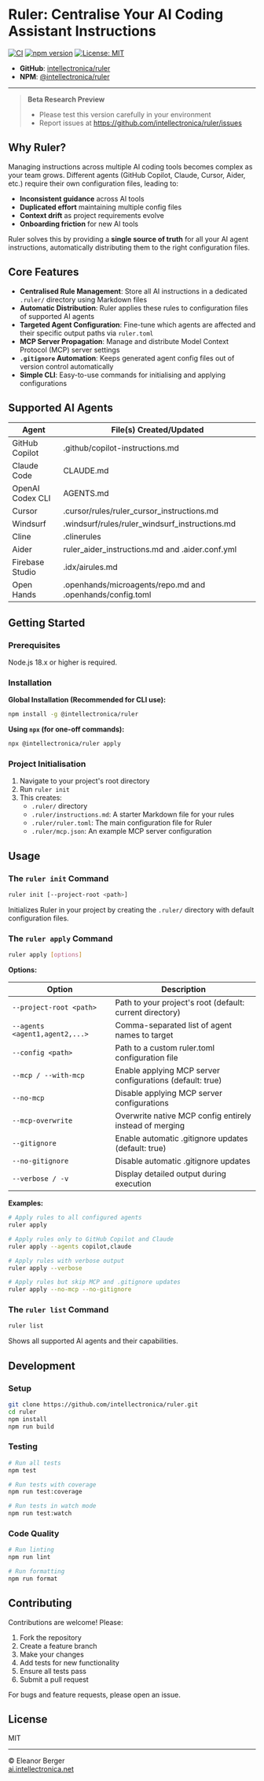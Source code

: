 # Ruler: Centralise Your AI Coding Assistant Instructions

[![CI](https://github.com/intellectronica/ruler/actions/workflows/ci.yml/badge.svg)](https://github.com/intellectronica/ruler/actions/workflows/ci.yml)
[![npm version](https://badge.fury.io/js/%40intellectronica%2Fruler.svg)](https://badge.fury.io/js/%40intellectronica%2Fruler)
[![License: MIT](https://img.shields.io/badge/License-MIT-yellow.svg)](https://opensource.org/licenses/MIT)

* **GitHub**: [intellectronica/ruler](https://github.com/intellectronica/ruler)
* **NPM**: [@intellectronica/ruler](https://www.npmjs.com/package/@intellectronica/ruler)

---

> **Beta Research Preview**
> 
> * Please test this version carefully in your environment
> * Report issues at https://github.com/intellectronica/ruler/issues

## Why Ruler?

Managing instructions across multiple AI coding tools becomes complex as your team grows. Different agents (GitHub Copilot, Claude, Cursor, Aider, etc.) require their own configuration files, leading to:

* **Inconsistent guidance** across AI tools
* **Duplicated effort** maintaining multiple config files
* **Context drift** as project requirements evolve
* **Onboarding friction** for new AI tools

Ruler solves this by providing a **single source of truth** for all your AI agent instructions, automatically distributing them to the right configuration files.

## Core Features

* **Centralised Rule Management**: Store all AI instructions in a dedicated `.ruler/` directory using Markdown files
* **Automatic Distribution**: Ruler applies these rules to configuration files of supported AI agents
* **Targeted Agent Configuration**: Fine-tune which agents are affected and their specific output paths via `ruler.toml`
* **MCP Server Propagation**: Manage and distribute Model Context Protocol (MCP) server settings
* **`.gitignore` Automation**: Keeps generated agent config files out of version control automatically
* **Simple CLI**: Easy-to-use commands for initialising and applying configurations

## Supported AI Agents

| Agent            | File(s) Created/Updated                                   |
| ---------------- | --------------------------------------------------------- |
| GitHub Copilot   | .github/copilot-instructions.md                           |
| Claude Code      | CLAUDE.md                                                 |
| OpenAI Codex CLI | AGENTS.md                                                 |
| Cursor           | .cursor/rules/ruler\_cursor\_instructions.md              |
| Windsurf         | .windsurf/rules/ruler\_windsurf\_instructions.md          |
| Cline            | .clinerules                                               |
| Aider            | ruler\_aider\_instructions.md and .aider.conf.yml         |
| Firebase Studio  | .idx/airules.md                                           |
| Open Hands       | .openhands/microagents/repo.md and .openhands/config.toml |

## Getting Started

### Prerequisites

Node.js 18.x or higher is required.

### Installation

**Global Installation (Recommended for CLI use):**

```bash
npm install -g @intellectronica/ruler
```

**Using `npx` (for one-off commands):**

```bash
npx @intellectronica/ruler apply
```

### Project Initialisation

1. Navigate to your project's root directory
2. Run `ruler init`
3. This creates:
   * `.ruler/` directory
   * `.ruler/instructions.md`: A starter Markdown file for your rules
   * `.ruler/ruler.toml`: The main configuration file for Ruler
   * `.ruler/mcp.json`: An example MCP server configuration

## Usage

### The `ruler init` Command

```bash
ruler init [--project-root <path>]
```

Initializes Ruler in your project by creating the `.ruler/` directory with default configuration files.

### The `ruler apply` Command

```bash
ruler apply [options]
```

**Options:**

| Option                        | Description                                               |
| ----------------------------- | --------------------------------------------------------- |
| `--project-root <path>`       | Path to your project's root (default: current directory) |
| `--agents <agent1,agent2,...>`| Comma-separated list of agent names to target            |
| `--config <path>`             | Path to a custom ruler.toml configuration file           |
| `--mcp / --with-mcp`          | Enable applying MCP server configurations (default: true)|
| `--no-mcp`                    | Disable applying MCP server configurations               |
| `--mcp-overwrite`             | Overwrite native MCP config entirely instead of merging  |
| `--gitignore`                 | Enable automatic .gitignore updates (default: true)      |
| `--no-gitignore`              | Disable automatic .gitignore updates                     |
| `--verbose / -v`              | Display detailed output during execution                 |

**Examples:**

```bash
# Apply rules to all configured agents
ruler apply

# Apply rules only to GitHub Copilot and Claude
ruler apply --agents copilot,claude

# Apply rules with verbose output
ruler apply --verbose

# Apply rules but skip MCP and .gitignore updates
ruler apply --no-mcp --no-gitignore
```

### The `ruler list` Command

```bash
ruler list
```

Shows all supported AI agents and their capabilities.

## Development

### Setup

```bash
git clone https://github.com/intellectronica/ruler.git
cd ruler
npm install
npm run build
```

### Testing

```bash
# Run all tests
npm test

# Run tests with coverage
npm run test:coverage

# Run tests in watch mode
npm run test:watch
```

### Code Quality

```bash
# Run linting
npm run lint

# Run formatting
npm run format
```

## Contributing

Contributions are welcome! Please:

1. Fork the repository
2. Create a feature branch
3. Make your changes
4. Add tests for new functionality
5. Ensure all tests pass
6. Submit a pull request

For bugs and feature requests, please open an issue.

## License

MIT

---

© Eleanor Berger  
[ai.intellectronica.net](https://ai.intellectronica.net)